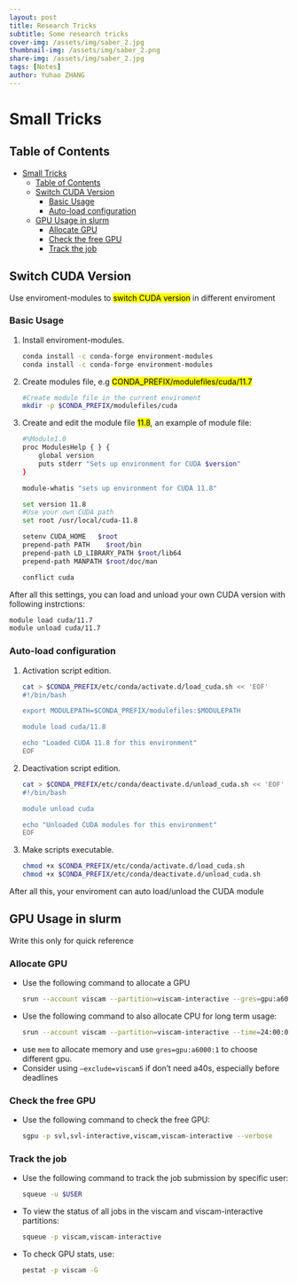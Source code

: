 ```yaml
---
layout: post
title: Research Tricks
subtitle: Some research tricks
cover-img: /assets/img/saber_2.jpg
thumbnail-img: /assets/img/saber_2.png
share-img: /assets/img/saber_2.jpg
tags: [Notes]
author: Yuhao ZHANG
---
```

# Small Tricks

## Table of Contents
- [Small Tricks](#small-tricks)
  - [Table of Contents](#table-of-contents)
  - [Switch CUDA Version](#switch-cuda-version)
    - [Basic Usage](#basic-usage)
    - [Auto-load configuration](#auto-load-configuration)
  - [GPU Usage in slurm](#gpu-usage-in-slurm)
    - [Allocate GPU](#allocate-gpu)
    - [Check the free GPU](#check-the-free-gpu)
    - [Track the job](#track-the-job)



## Switch CUDA Version
Use enviroment-modules to <mark>switch CUDA version</mark> in different enviroment
### Basic Usage
1. Install enviroment-modules.    
   ```bash
   conda install -c conda-forge environment-modules
   conda install -c conda-forge environment-modules
   ```
2. Create modules file, e.g <mark>CONDA_PREFIX/modulefiles/cuda/11.7</mark>    
   ```bash
   #Create module file in the current enviroment
   mkdir -p $CONDA_PREFIX/modulefiles/cuda
   ```
3. Create and edit the module file <mark>11.8</mark>, an example of module file:

   ```bash
   #%Module1.0
   proc ModulesHelp { } {
       global version
       puts stderr "Sets up environment for CUDA $version"
   }

   module-whatis "sets up environment for CUDA 11.8"

   set version 11.8
   #Use your own CUDA path
   set root /usr/local/cuda-11.8

   setenv CUDA_HOME   $root
   prepend-path PATH    $root/bin
   prepend-path LD_LIBRARY_PATH $root/lib64
   prepend-path MANPATH $root/doc/man

   conflict cuda
   ```
After all this settings, you can load and unload your own CUDA version with following instrctions:
   ```bash
   module load cuda/11.7
   module unload cuda/11.7
   ```
### Auto-load configuration
1. Activation script edition.   
    ```bash
    cat > $CONDA_PREFIX/etc/conda/activate.d/load_cuda.sh << 'EOF'
    #!/bin/bash

    export MODULEPATH=$CONDA_PREFIX/modulefiles:$MODULEPATH

    module load cuda/11.8

    echo "Loaded CUDA 11.8 for this environment"
    EOF
    ```
2. Deactivation script edition.   
   ```bash
   cat > $CONDA_PREFIX/etc/conda/deactivate.d/unload_cuda.sh << 'EOF'
   #!/bin/bash

   module unload cuda

   echo "Unloaded CUDA modules for this environment"
   EOF

   ```
3. Make scripts executable.    
   ```bash
   chmod +x $CONDA_PREFIX/etc/conda/activate.d/load_cuda.sh
   chmod +x $CONDA_PREFIX/etc/conda/deactivate.d/unload_cuda.sh
   ```
After all this, your enviroment can auto load/unload the CUDA module



## GPU Usage in slurm  
Write this only for quick reference  

### Allocate GPU   
- Use the following command to allocate a GPU
  ```bash
  srun --account viscam --partition=viscam-interactive --gres=gpu:a6000:1 --mem=24G --pty bash
  ```   
- Use the following command to also allocate CPU for long term usage:   
  ```bash
  srun --account viscam --partition=viscam-interactive --time=24:00:00 --cpus-per-task=8 --gres=gpu:a40:1 --mem=32G --pty bash
  ```
- use ```mem``` to allocate memory and use ```gres=gpu:a6000:1``` to choose different gpu.    
- Consider using ``` –exclude=viscam5 ``` if don’t need a40s, especially before deadlines    
### Check the free GPU
- Use the following command to check the free GPU:    
  ```bash
  sgpu -p svl,svl-interactive,viscam,viscam-interactive --verbose
  ```

### Track the job
- Use the following command to track the job submission by specific user:  
  ```bash
  squeue -u $USER   
  ```
- To view the status of all jobs in the viscam and viscam-interactive partitions:    
  ```bash
  squeue -p viscam,viscam-interactive
  ```
- To check GPU stats, use:  
  ```bash
  pestat -p viscam -G  
  ``` 

